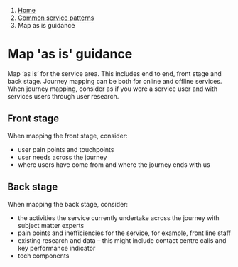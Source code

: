 1. [Home](/docs/core/contents)
2. [Common service patterns](docs/documentation/core/common-service-patterns/overview)
3. Map as is guidance

# Map 'as is' guidance
Map ‘as is’ for the service area. This includes end to end, front stage and back stage. Journey mapping can be both for online and offline services. When journey mapping, consider as if you were a service user and with services users through user research.

## Front stage
When mapping the front stage, consider:

* user pain points and touchpoints
* user needs across the journey 
* where users have come from and where the journey ends with us 

## Back stage
When mapping the back stage, consider:

* the activities the service currently undertake across the journey with subject matter experts
* pain points and inefficiencies for the service, for example, front line staff
* existing research and data – this might include contact centre calls and key performance indicator
* tech components
